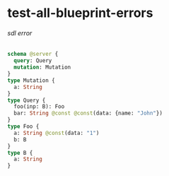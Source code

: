 # test-all-blueprint-errors

###### sdl error

```graphql @server
schema @server {
  query: Query
  mutation: Mutation
}
type Mutation {
  a: String
}
type Query {
  foo(inp: B): Foo
  bar: String @const @const(data: {name: "John"})
}
type Foo {
  a: String @const(data: "1")
  b: B
}
type B {
  a: String
}
```
